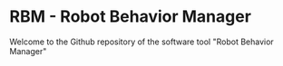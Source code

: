 # RBM - Robot Behavior Manager

Welcome to the Github repository of the software tool "Robot Behavior Manager"
